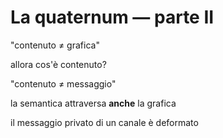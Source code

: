 
La quaternum — parte II
=======================

"contenuto ≠ grafica"

allora cos'è contenuto?

"contenuto ≠ messaggio"

la semantica attraversa **anche** la grafica

il messaggio privato di un canale è deformato
